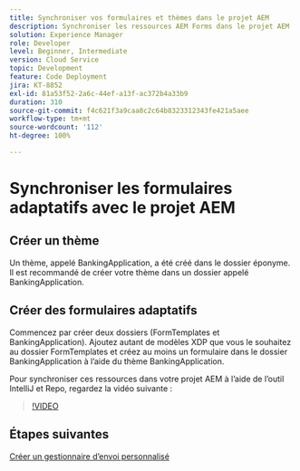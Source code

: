 ```yaml
---
title: Synchroniser vos formulaires et thèmes dans le projet AEM
description: Synchroniser les ressources AEM Forms dans le projet AEM
solution: Experience Manager
role: Developer
level: Beginner, Intermediate
version: Cloud Service
topic: Development
feature: Code Deployment
jira: KT-8852
exl-id: 81a53f52-2a6c-44ef-a13f-ac372b4a33b9
duration: 310
source-git-commit: f4c621f3a9caa8c2c64b8323312343fe421a5aee
workflow-type: tm+mt
source-wordcount: '112'
ht-degree: 100%

---
```


# Synchroniser les formulaires adaptatifs avec le projet AEM

## Créer un thème

Un thème, appelé BankingApplication, a été créé dans le dossier éponyme. Il est recommandé de créer votre thème dans un dossier appelé BankingApplication.

## Créer des formulaires adaptatifs

Commencez par créer deux dossiers (FormTemplates et BankingApplication). Ajoutez autant de modèles XDP que vous le souhaitez au dossier FormTemplates et créez au moins un formulaire dans le dossier BankingApplication à l’aide du thème BankingApplication.

Pour synchroniser ces ressources dans votre projet AEM à l’aide de l’outil IntelliJ et Repo, regardez la vidéo suivante :

>[!VIDEO](https://video.tv.adobe.com/v/336937?quality=12&learn=on)

## Étapes suivantes

[Créer un gestionnaire d’envoi personnalisé](./custom-submit-to-servlet.md)
